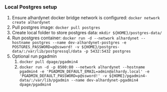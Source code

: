 
### Local Postgres setup

1. Ensure alhardynet docker bridge network is configured: ``docker network create alhardynet``
2. Pull postgres image: ``docker pull postgres``
3. Create local folder to store postgres data: ``mkdir ${HOME}/postgres-data/``
4. Run postgres container: ``docker run -d --network alhardynet --hostname postgres --name dev-alhardynet-postgres -e POSTGRES_PASSWORD=p@ssword! -v ${HOME}/postgres-data/:/var/lib/postgressql/data -p 5432:5432 postgres``
5. Optional run pgadmin
   1. ``docker pull dpage/pgadmin4``
   2. ``docker run -d -p 8500:80 --network alhardynet --hostname pgadmin4 -e 'PGADMIN_DEFAULT_EMAIL=admin@alhardy.local' -e 'PGADMIN_DEFAULT_PASSWORD=p@ssword!' -v ${HOME}/pgadmin4-data/:/var/lib/pgadmin --name dev-alhardynet-pgadmin4 dpage/pgadmin4``